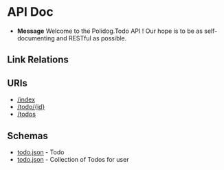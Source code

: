 # API Doc

* **Message** Welcome to the Polidog.Todo API ! Our hope is to be as self-documenting and RESTful as possible.

## Link Relations


## URIs

* [/index](uri/index.md)
* [/todo/{id}](uri/todo.md)
* [/todos](uri/todos.md)

## Schemas

* [todo.json](schema/todo.json) - Todo
* [todo.json](schema/todo.json) - Collection of Todos for user
